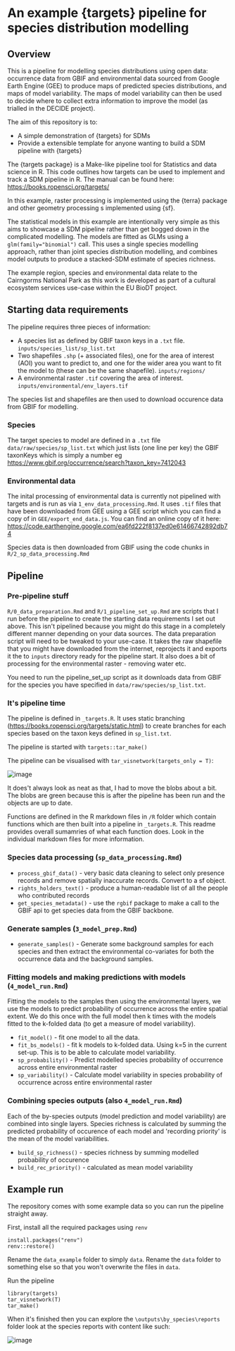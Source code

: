 # An example {targets} pipeline for species distribution modelling

## Overview

This is a pipeline for modelling species distributions using open data: occurrence data from GBIF and environmental data sourced from Google Earth Engine (GEE) to produce maps of predicted species distributions, and maps of model variability. The maps of model variability can then be used to decide where to collect extra information to improve the model (as trialled in the DECIDE project).

The aim of this repository is to:

 * A simple demonstration of {targets} for SDMs
 * Provide a extensible template for anyone wanting to build a SDM pipeline with {targets}

The {targets package} is a Make-like pipeline tool for Statistics and data science in R. This code outlines how targets can be used to implement and track a SDM pipeline in R. The manual can be found here: https://books.ropensci.org/targets/

In this example, raster processing is implemented using the {terra} package and other geometry processing s implemented using {sf}.

The statistical models in this example are intentionally very simple as this aims to showcase a SDM pipeline rather than get bogged down in the complicated modelling. The models are fitted as GLMs using a `glm(family="binomial")` call. This uses a single species modelling approach, rather than joint species distribution modelling, and combines model outputs to produce a stacked-SDM estimate of species richness.

The example region, species and environmental data relate to the Cairngorms National Park as this work is developed as part of a cultural ecosystem services use-case within the EU BioDT project.

## Starting data requirements

The pipeline requires three pieces of information:

 * A species list as defined by GBIF taxon keys in a `.txt` file. `inputs/species_list/sp_list.txt`
 * Two shapefiles `.shp` (+ associated files), one for the area of interest (AOI) you want to predict to, and one for the wider area you want to fit the model to (these can be the same shapefile). `inputs/regions/`
 * A environmental raster `.tif` covering the area of interest. `inputs/environmental/env_layers.tif`
 
The species list and shapefiles are then used to download occurence data from GBIF for modelling.

### Species

The target species to model are defined in a `.txt` file `data/raw/species/sp_list.txt` which just lists (one line per key) the GBIF taxonKeys which is simply a number eg https://www.gbif.org/occurrence/search?taxon_key=7412043

### Environmental data

The inital processing of environmental data is currently not pipelined with targets and is run as via `1_env_data_processing.Rmd`. It uses `.tif` files that have been downloaded from GEE using a GEE script which you can find a copy of in `GEE/export_end_data.js`. You can find an online copy of it here: https://code.earthengine.google.com/ea6fd222f8137ed0e61466742892db74 

Species data is then downloaded from GBIF using the code chunks in `R/2_sp_data_processing.Rmd`

## Pipeline

### Pre-pipeline stuff

`R/0_data_preparation.Rmd` and `R/1_pipeline_set_up.Rmd` are scripts that I run before the pipeline to create the starting data requirements I set out above. This isn't pipelined because you might do this stage in a completely different manner depending on your data sources. The data preparation script will need to be tweaked to your use-case. It takes the raw shapefile that you might have downloaded from the internet, reprojects it and exports it the to `inputs` directory ready for the pipeline start. It also does a bit of processing for the environmental raster - removing water etc.

You need to run the pipeline_set_up script as it downloads data from GBIF for the species you have specified in `data/raw/species/sp_list.txt`.

### It's pipeline time

The pipeline is defined in `_targets.R`. It uses static branching (https://books.ropensci.org/targets/static.html) to create branches for each species based on the taxon keys defined in `sp_list.txt`.

The pipeline is started with `targets::tar_make()`

The pipeline can be visualised with `tar_visnetwork(targets_only = T)`:

![image](https://user-images.githubusercontent.com/17750766/215775142-78e12954-b3ef-4352-a2c4-c79610ea888d.png)

It does't always look as neat as that, I had to move the blobs about a bit. The blobs are green because this is after the pipeline has been run and the objects are up to date.

Functions are defined in the R markdown files in `/R` folder which contain functions which are then built into a pipeline in `_targets.R`. This readme provides overall sumamries of what each function does. Look in the individual markdown files for more information.

### Species data processing (`sp_data_processing.Rmd`)

 * `process_gbif_data()` - very basic data cleaning to select only presence records and remove spatially inaccurate records. Convert to a sf object.
 * `rights_holders_text()` - produce a human-readable list of all the people who contributed records
 * `get_species_metadata()` - use the `rgbif` package to make a call to the GBIF api to get species data from the GBIF backbone.

### Generate samples (`3_model_prep.Rmd`)

 * `generate_samples()` - Generate some background samples for each species and then extract the environmental co-variates for both the occurrence data and the background samples.

### Fitting models and making predictions with models (`4_model_run.Rmd`)

Fitting the models to the samples then using the environmental layers, we use the models to predict probability of occurrence across the entire spatial extent. We do this once with the full model then k times with the models fitted to the k-folded data (to get a measure of model variability).

 * `fit_model()` - fit one model to all the data.
 * `fit_bs_models()` - fit k models to k-folded data. Using k=5 in the current set-up. This is to be able to calculate model variability.
 * `sp_probability()` - Predict modelled species probability of occurrence across entire environmental raster
 * `sp_variability()` - Calculate model variability in species probability of occurrence across entire environmental raster

### Combining species outputs (also `4_model_run.Rmd`)

Each of the by-species outputs (model prediction and model variability) are combined into single layers. Species richness is calculated by summing the predicted probability of occurence of each model and 'recording priority' is the mean of the model variabilities.

 * `build_sp_richness()` - species richness by summing modelled probability of occurence
 * `build_rec_priority()` - calculated as mean model variability
 
 ## Example run
 
The repository comes with some example data so you can run the pipeline straight away.
 
First, install all the required packages using `renv` 

```
install.packages("renv")
renv::restore()
```

Rename the `data_example` folder to simply `data`. Rename the `data` folder to something else so that you won't overwrite the files in `data`.

Run the pipeline

```
library(targets)
tar_visnetwork(T)
tar_make()
```

When it's finished then you can explore the `\outputs\by_species\reports` folder look at the species reports with content like such:

![image](https://user-images.githubusercontent.com/17750766/215774201-60c0c2c1-766f-47a5-96ff-3272a356ff63.png)




